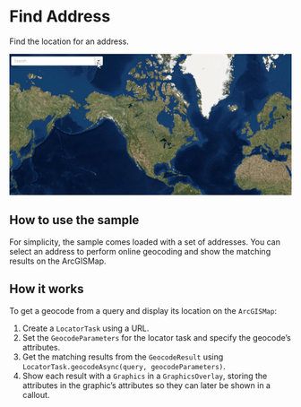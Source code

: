 # Find Address

Find the location for an address.

![](FindAddress.gif)

## How to use the sample

For simplicity, the sample comes loaded with a set of addresses. You can
select an address to perform online geocoding and show the matching
results on the ArcGISMap.

## How it works

To get a geocode from a query and display its location on the
`ArcGISMap`:

1.  Create a `LocatorTask` using a URL.
2.  Set the `GeocodeParameters` for the locator task and specify the
    geocode’s attributes.
3.  Get the matching results from the `GeocodeResult` using
    `LocatorTask.geocodeAsync(query, geocodeParameters)`.
4.  Show each result with a `Graphics` in a `GraphicsOverlay`, storing
    the attributes in the graphic’s attributes so they can later be
    shown in a callout.
